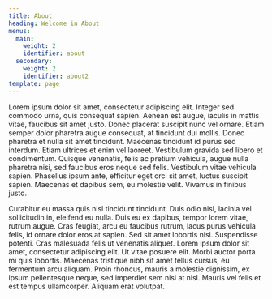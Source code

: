 ```yaml
---
title: About
heading: Welcome in About
menus:
  main:
    weight: 2
    identifier: about
  secondary:
    weight: 2
    identifier: about2
template: page
---
```


Lorem ipsum dolor sit amet, consectetur adipiscing elit. Integer sed commodo urna, quis consequat sapien. Aenean est augue, iaculis in mattis vitae, faucibus sit amet justo. Donec placerat suscipit nunc vel ornare. Etiam semper dolor pharetra augue consequat, at tincidunt dui mollis. Donec pharetra et nulla sit amet tincidunt. Maecenas tincidunt id purus sed interdum. Etiam ultrices et enim vel laoreet. Vestibulum gravida sed libero et condimentum. Quisque venenatis, felis ac pretium vehicula, augue nulla pharetra nisi, sed faucibus eros neque sed felis. Vestibulum vitae vehicula sapien. Phasellus ipsum ante, efficitur eget orci sit amet, luctus suscipit sapien. Maecenas et dapibus sem, eu molestie velit. Vivamus in finibus justo.

Curabitur eu massa quis nisl tincidunt tincidunt. Duis odio nisl, lacinia vel sollicitudin in, eleifend eu nulla. Duis eu ex dapibus, tempor lorem vitae, rutrum augue. Cras feugiat, arcu eu faucibus rutrum, lacus purus vehicula felis, id ornare dolor eros at sapien. Sed sit amet lobortis nisi. Suspendisse potenti. Cras malesuada felis ut venenatis aliquet. Lorem ipsum dolor sit amet, consectetur adipiscing elit. Ut vitae posuere elit. Morbi auctor porta mi quis lobortis. Maecenas tristique nibh sit amet tellus cursus, eu fermentum arcu aliquam. Proin rhoncus, mauris a molestie dignissim, ex ipsum pellentesque neque, sed imperdiet sem nisi at nisl. Mauris vel felis et est tempus ullamcorper. Aliquam erat volutpat.

